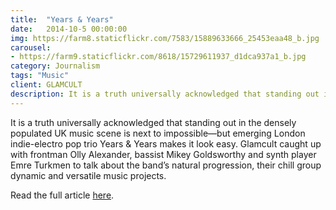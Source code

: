 ```yaml
---
title:  "Years & Years"
date:   2014-10-5 00:00:00
img: https://farm8.staticflickr.com/7583/15889633666_25453eaa48_b.jpg
carousel:
- https://farm9.staticflickr.com/8618/15729611937_d1dca937a1_b.jpg
category: Journalism
tags: "Music"
client: GLAMCULT
description: It is a truth universally acknowledged that standing out in the densely populated UK music scene is next to impossible—but emerging London indie-electro pop trio Years & Years makes it look easy. READ MORE >>
---
```

It is a truth universally acknowledged that standing out in the densely populated UK music scene is next to impossible—but emerging London indie-electro pop trio Years & Years makes it look easy. Glamcult caught up with frontman Olly Alexander, bassist Mikey Goldsworthy and synth player Emre Turkmen to talk about the band’s natural progression, their chill group dynamic and versatile music projects.


Read the full article [here](http://issuu.com/glamcult/docs/gc_editie_106_2014_56p_lowres_page/37?e=2655996%2F9559192).

